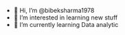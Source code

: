 - 👋 Hi, I’m @bibeksharma1978
- 👀 I’m interested in learning new stuff
- 🌱 I’m currently learning Data analytic
<!---
bibeksharma1978/bibeksharma1978 is a ✨ special ✨ repository because its `README.md` (this file) appears on your GitHub profile.
You can click the Preview link to take a look at your changes.
--->
